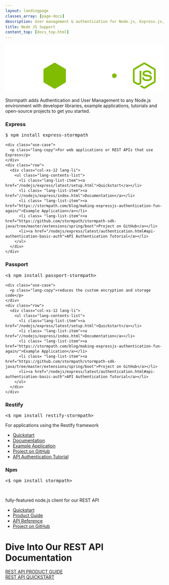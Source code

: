 ```yaml
---
layout: landingpage
classes_array: [page-docs]
description: User management & authentication for Node.js, Express.js, Passport & Restify apps. Complete set of Stormpath developer documentation & integration tools.
title: Node JS Support
content_top: [docs_top.html]
---
```

<div class="landingpage nodejs">
  <div class="masthead nodejs-masthead">
    <div class="container">
      <div class="row">
        <div class="col-xs-12">
          <img class="img-responsive logo" src="/images/landingpage/nodejs/logo-nodejs.png">
        </div>
      </div>
    </div>
  </div>
  <div class="container">
    <div class="row">
      <div class="col-xs-12 intro-text">
        <p>Stormpath adds Authentication and User Management to any Node.js environment with developer libraries, example applications, tutorials and open-source projects to get you started.</p>
      </div>
    </div>
  </div>
  <div class="col-xs-12 col-sm-12 lander">
    <div class="col-xs-6">
      <div id="lang-contents" class="lang1">
        <h3 class="lang-contents-title">Express</h3>
      <pre>$ npm install express-stormpath</pre>
    </div>
    
    <div class="use-case">
      <p class="lang-copy">For web applications or REST APIs that use Express</p>
    </div>
    <div class="row">
      <div class="col-xs-12 lang-li">
        <ul class="lang-contents-list">
          <li class="lang-list-item"><a href="/nodejs/express/latest/setup.html">Quickstart</a></li>
          <li class= "lang-list-item"><a href="//nodejs/express/index.html">Documentation</a></li>
          <li class= "lang-list-item"><a href="https://stormpath.com/blog/making-expressjs-authentication-fun-again/">Example Application</a></li>
          <li class= "lang-list-item"><a href="https://github.com/stormpath/stormpath-sdk-java/tree/master/extensions/spring/boot">Project on GitHub</a></li>
          <li><a href="/nodejs/express/latest/authentication.html#api-authentication-basic-auth">API Authentication Tutorial</a></li>
        </ul>
      </div>
    </div>
  </div>
  <div class="col-sm-6">
    <div id="lang-contents" class="lang5">
      <h3 class="lang-contents-title">Passport</h3>
    <pre>&lt;$ npm install passport-stormpath&gt;</pre>
    
    <div class="use-case">
      <p class="lang-copy">reduces the custom encryption and storage code</p>
    </div>
    <div class="row">
      <div class="col-xs-12 lang-li">
        <ul class="lang-contents-list">
          <li class="lang-list-item"><a href="/nodejs/express/latest/setup.html">Quickstart</a></li>
          <li class= "lang-list-item"><a href="//nodejs/express/index.html">Documentation</a></li>
          <li class= "lang-list-item"><a href="https://stormpath.com/blog/making-expressjs-authentication-fun-again/">Example Application</a></li>
          <li class= "lang-list-item"><a href="https://github.com/stormpath/stormpath-sdk-java/tree/master/extensions/spring/boot">Project on GitHub</a></li>
          <li><a href="/nodejs/express/latest/authentication.html#api-authentication-basic-auth">API Authentication Tutorial</a></li>
        </ul>
      </div>
    </div>
  </div>
</div>
</div>
<div class="row">
<div class="col-xs-12 col-sm-12">
  <div class="col-xs-6">
    <div id="lang-contents" class="lang7">
      <h3 class="lang-contents-title">Restify</h3>
    <pre>&lt;$ npm install restify-stormpath&gt;</pre>
  </div>
  <div class="use-case">
    <p class="lang-copy">For applications using the Restify framework</p>
  </div>
  <div class="row">
    <div class="col-xs-12">
      <ul class= "lang-contents-list">
        <li class="lang-list-item"><a href="/nodejs/express/latest/setup.html">Quickstart</a></li>
        <li class= "lang-list-item"><a href="//nodejs/express/index.html">Documentation</a></li>
        <li class= "lang-list-item"><a href="https://stormpath.com/blog/making-expressjs-authentication-fun-again/">Example Application</a></li>
        <li class= "lang-list-item"><a href="https://github.com/stormpath/stormpath-sdk-java/tree/master/extensions/spring/boot">Project on GitHub</a></li>
        <li><a href="/nodejs/express/latest/authentication.html#api-authentication-basic-auth">API Authentication Tutorial</a></li>
      </ul>
      </div>
  </div>
  </div>
<div class="col-sm-6">
<div id="lang-contents" class="lang6">
  <h3 class="lang-contents-title">Npm</h3>
<pre>&lt;$ npm install stormpath&gt;</pre>

<br>
<div class="use-case">
<p class="lang-copy">fully-featured node.js client for our REST API</p>
</div>
<div class="row">
<div class="col-xs-12">
  <ul class="lang-contents-list">
    <li class= "lang-list-item"><a href="/java/product-guide/latest/quickstart.html">Quickstart</a></li>
    <li class= "lang-list-item"><a href="/java/product-guide/latest/index.html">Product Guide</a></li>
    <li class= "lang-list-item"><a href="/java/apidocs/">API Reference</a></li>
    <li class= "lang-list-item"><a href="https://github.com/stormpath/stormpath-sdk-java">Project on GitHub</a></li>
  </ul>
</div>
</div>
</div>
</div>
</div>
</div>


<div class="footer-banner">
<div class="container info">
<div class="row">
<div class="col-xs-12 col-sm-12">
<h1>Dive Into Our REST API Documentation</h1>
<div class="row">
  <div class="col-xs-12 col-sm-3 col-sm-offset-3">
    <a class="btn info" href="/rest/product-guide" role="button">REST API PRODUCT GUIDE</a>
  </div>
  <div class="col-xs-12 col-sm-3">
    <a class="btn btn-default" href="/rest/quickstart" role="button">REST API QUICKSTART</a>
  </div>
</div>
</div>
</div>
</div>
</div>
</div>
<!-- block__no_wrapper -->
<!-- region__no_wrapper -->